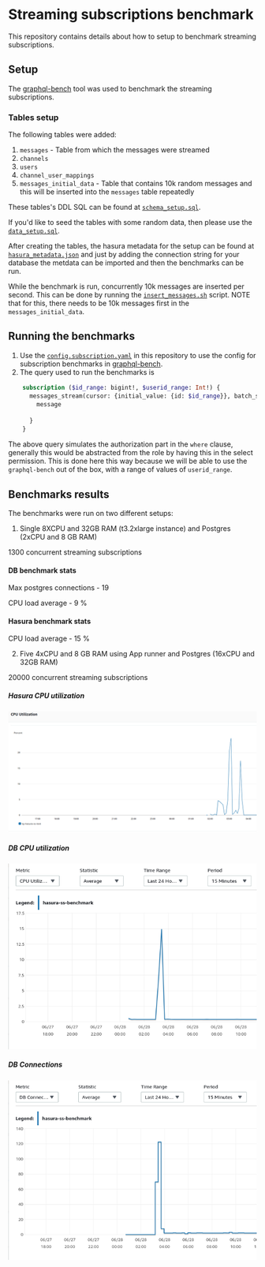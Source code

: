 # Streaming subscriptions benchmark

This repository contains details about how to setup to benchmark streaming subscriptions.

## Setup

The [graphql-bench](https://github.com/hasura/graphql-bench) tool
was used to benchmark the streaming subscriptions.

### Tables setup

The following tables were added:

1. `messages` - Table from which the messages were streamed
2. `channels`
3. `users`
4. `channel_user_mappings`
5. `messages_initial_data` - Table that contains 10k random messages and this will be inserted into the `messages` table repeatedly

These tables's DDL SQL can be found at [`schema_setup.sql`](https://github.com/hasura/streaming-subscriptions-benchmark/blob/main/schema_setup.sql).

If you'd like to seed the tables with some random data, then please use the [`data_setup.sql`](https://github.com/hasura/streaming-subscriptions-benchmark/blob/main/data_setup.sql).

After creating the tables, the hasura metadata for the setup can be found at
[`hasura_metadata.json`](https://github.com/hasura/streaming-subscriptions-benchmark/blob/main/hasura_metadata.json) and just by adding the connection string for your database
the metdata can be imported and then the benchmarks can be run.

While the benchmark is run, concurrently 10k messages are inserted per second.
This can be done by running the [`insert_messages.sh`](https://github.com/hasura/streaming-subscriptions-benchmark/blob/main/insert_messages.sh) script. NOTE that for this,
there needs to be 10k messages first in the `messages_initial_data`.

## Running the benchmarks

1. Use the [`config.subscription.yaml`](https://github.com/hasura/streaming-subscriptions-benchmark/blob/main/insert_messages.sh) in this repository to use the config for subscription benchmarks in [graphql-bench](https://github.com/hasura/graphql-bench).
2. The query used to run the benchmarks is 

```graphql
    subscription ($id_range: bigint!, $userid_range: Int!) {
      messages_stream(cursor: {initial_value: {id: $id_range}}, batch_size: 10, where: {channel: {channel_users: {user_id: {_eq: $userid_range}}}}) {
        message

      }
    }
```

The above query simulates the authorization part in the `where` clause, generally this would be abstracted from the role by having this in the select permission. This is done here this way because we will be able to use the `graphql-bench` out of the box, with a range of values of `userid_range`.

## Benchmarks results

The benchmarks were run on two different setups:

1. Single 8XCPU and 32GB RAM (t3.2xlarge instance) and Postgres (2xCPU and 8 GB RAM) 

1300 concurrent streaming subscriptions

#### DB benchmark stats

Max postgres connections - 19

CPU load average  - 9 %

#### Hasura benchmark stats

CPU load average - 15 %

2. Five 4xCPU and 8 GB RAM using App runner and Postgres (16xCPU and 32GB RAM)

20000 concurrent streaming subscriptions

##### Hasura CPU utilization

![CPU Utilization](cpu_utlization_five_instances.png)

##### DB CPU utilization
![DB CPU Utilization](massive_DB_CPU_utlization.png)

##### DB Connections
![DB connections](db_connections_massive_db.png)
